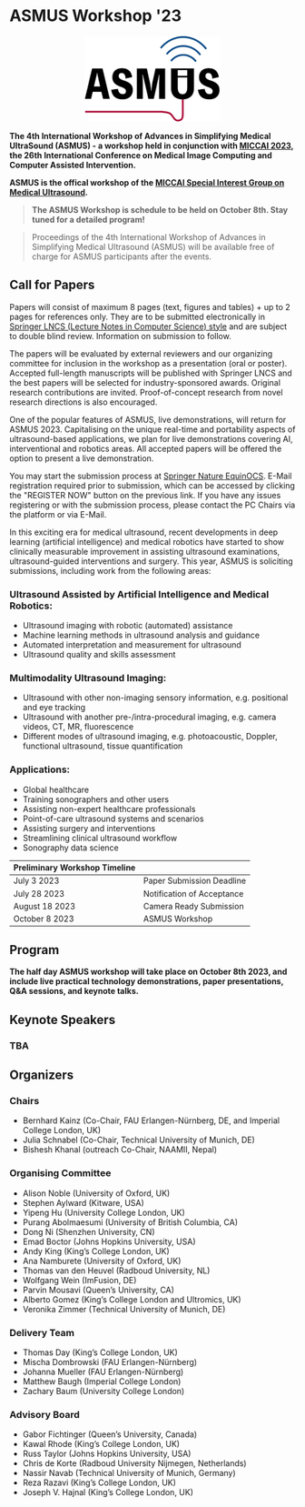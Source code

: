# ASMUS Workshop '23

<div align=center>
 <img src="im/asmus.png" height=150px>
</div>

**The 4th International Workshop of Advances in Simplifying Medical UltraSound (ASMUS) - a workshop held in conjunction with [MICCAI 2023](https://conferences.miccai.org/2023/), the 26th International Conference on Medical Image Computing and Computer Assisted Intervention.**

**ASMUS is the offical workshop of the [MICCAI Special Interest Group on Medical Ultrasound](home).**

> **The ASMUS Workshop is schedule to be held on October 8th. Stay tuned for a detailed program!**

> Proceedings of the 4th International Workshop of Advances in Simplifying Medical Ultrasound (ASMUS) will be available free of charge for ASMUS participants after the events.

## Call for Papers

Papers will consist of maximum 8 pages (text, figures and tables) + up to 2 pages for references only. They are to be submitted electronically in [Springer LNCS (Lecture Notes in Computer Science) style](https://www.springer.com/gp/computer-science/lncs/conference-proceedings-guidelines) and are subject to double blind review. Information on submission to follow.

The papers will be evaluated by external reviewers and our organizing committee for inclusion in the workshop as a presentation (oral or poster). Accepted full-length manuscripts will be published with Springer LNCS and the best papers will be selected for industry-sponsored awards. Original research contributions are invited. Proof-of-concept research from novel research directions is also encouraged.

One of the popular features of ASMUS, live demonstrations, will return for ASMUS 2023. Capitalising on the unique real-time and portability aspects of ultrasound-based applications, we plan for live demonstrations covering AI, interventional and robotics areas. All accepted papers will be offered the option to present a live demonstration.

You may start the submission process at [Springer Nature EquinOCS](https://equinocs.springernature.com/service/ASMUS2023). E-Mail registration required prior to submission, which can be accessed by clicking the "REGISTER NOW" button on the previous link. If you have any issues registering or with the submission process, please contact the PC Chairs via the platform or via E-Mail.



In this exciting era for medical ultrasound, recent developments in deep learning (artificial intelligence) and medical robotics have started to show clinically measurable improvement in assisting ultrasound examinations, ultrasound-guided interventions and surgery. This year, ASMUS is soliciting submissions, including work from the following areas:

### Ultrasound Assisted by Artificial Intelligence and Medical Robotics:
- Ultrasound imaging with robotic (automated) assistance
- Machine learning methods in ultrasound analysis and guidance
- Automated interpretation and measurement for ultrasound
- Ultrasound quality and skills assessment

### Multimodality Ultrasound Imaging:
- Ultrasound with other non-imaging sensory information, e.g. positional and eye tracking
- Ultrasound with another pre-/intra-procedural imaging, e.g. camera videos, CT, MR, fluorescence
- Different modes of ultrasound imaging, e.g. photoacoustic, Doppler, functional ultrasound, tissue quantification

### Applications:
- Global healthcare
- Training sonographers and other users
- Assisting non-expert healthcare professionals
- Point-of-care ultrasound systems and scenarios
- Assisting surgery and interventions
- Streamlining clinical ultrasound workflow
- Sonography data science


| Preliminary Workshop Timeline             |                            |
| ----------------------------- | -------------------------- |
| July 3 2023                  | Paper Submission Deadline  |
| July 28 2023                 | Notification of Acceptance |
| August 18 2023                | Camera Ready Submission    |
| October 8 2023                | ASMUS Workshop             |


## Program

**The half day ASMUS workshop will take place on October 8th 2023, and include live practical technology demonstrations, paper presentations, Q&A sessions, and keynote talks.**


## Keynote Speakers

### **TBA**


## Organizers
### Chairs
* Bernhard Kainz (Co-Chair, FAU Erlangen-Nürnberg, DE, and Imperial College London, UK)
* Julia Schnabel (Co-Chair, Technical University of Munich, DE)
* Bishesh Khanal (outreach Co-Chair, NAAMII, Nepal)

### Organising Committee
* Alison Noble (University of Oxford, UK)
* Stephen Aylward (Kitware, USA)
* Yipeng Hu (University College London, UK)
* Purang Abolmaesumi (University of British Columbia, CA)
* Dong Ni (Shenzhen University, CN)
* Emad Boctor (Johns Hopkins University, USA)
* Andy King (King’s College London, UK)
* Ana Namburete (University of Oxford, UK)
* Thomas van den Heuvel (Radboud University, NL)
* Wolfgang Wein (ImFusion, DE)
* Parvin Mousavi (Queen’s University, CA)
* Alberto Gomez (King’s College London and Ultromics, UK)
* Veronika Zimmer (Technical University of Munich, DE)

### Delivery Team
* Thomas Day (King’s College London, UK)
* Mischa Dombrowski (FAU Erlangen-Nürnberg)
* Johanna Mueller (FAU Erlangen-Nürnberg)
* Matthew Baugh (Imperial College London)
* Zachary Baum (University College London)

### Advisory Board

* Gabor Fichtinger (Queen’s University, Canada)
* Kawal Rhode (King’s College London, UK)
* Russ Taylor (Johns Hopkins University, USA)
* Chris de Korte (Radboud University Nijmegen, Netherlands)
* Nassir Navab (Technical University of Munich, Germany)
* Reza Razavi (King’s College London, UK)
* Joseph V. Hajnal (King’s College London, UK)
